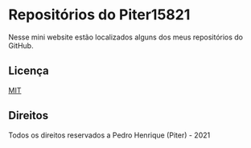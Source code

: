# Repositórios do Piter15821
Nesse mini website estão localizados alguns dos meus repositórios do GitHub.

## Licença
[MIT](https://choosealicense.com/licenses/mit)

## Direitos

Todos os direitos reservados a Pedro Henrique (Piter) - 2021
